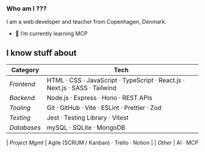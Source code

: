 ### Who am I ???
I am a web developer and teacher from Copenhagen, Denmark.


<!--
**clurts/clurts** is a ✨ _special_ ✨ repository because its `README.md` (this file) appears on your GitHub profile.

Here are some ideas to get you started:

- 🔭 I’m currently working on ...
- 🌱 I’m currently learning ...
- 👯 I’m looking to collaborate on ...
- 🤔 I’m looking for help with ...
- 💬 Ask me about ...
- 📫 How to reach me: ...
- 😄 Pronouns: ...
- ⚡ Fun fact: ...
-->






- 🌱 I’m currently learning MCP

## I know stuff about

| Category         | Tech                                                                 |
|------------------|----------------------------------------------------------------------|
| *Frontend*        | HTML · CSS · JavaScript · TypeScript · React.js · Next.js · SASS · Tailwind |
| *Backend*         | Node.js · Express · Hono · REST APIs                                 |
| *Tooling*         | Git · GitHub · Vite · ESLint · Prettier · Zod                        |
| *Testing*         | Jest · Testing Library · Vitest                                      |
| *Databases*       | mySQL · SQLite · MongoDB                                             |

| *Project Mgmt*    | Agile (SCRUM / Kanban) · Trello · Notion                             |
| *Other*           | AI · MCP    

